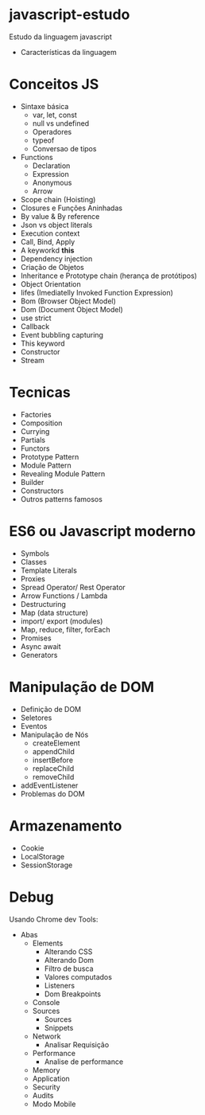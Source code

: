 # javascript-estudo
Estudo da linguagem javascript

* Características da linguagem

# Conceitos JS
* Sintaxe básica
  * var, let, const
  * null vs undefined
  * Operadores
  * typeof
  * Conversao de tipos
* Functions 
  * Declaration
  * Expression
  * Anonymous
  * Arrow
* Scope chain (Hoisting)
* Closures e Funções Aninhadas
* By value & By reference
* Json vs object literals
* Execution context
* Call, Bind, Apply
* A keyworkd **this**
* Dependency injection
* Criação de Objetos
* Inheritance e Prototype chain (herança de protótipos)
* Object Orientation
* Iifes (Imediatelly Invoked Function Expression)
* Bom (Browser Object Model)
* Dom (Document Object Model)
* use strict
* Callback
* Event bubbling capturing  
* This keyword
* Constructor
* Stream

# Tecnicas
* Factories
* Composition
* Currying
* Partials
* Functors
* Prototype Pattern
* Module Pattern
* Revealing Module Pattern
* Builder
* Constructors 
* Outros patterns famosos

# ES6 ou Javascript moderno
* Symbols
* Classes
* Template Literals
* Proxies
* Spread Operator/ Rest Operator
* Arrow Functions / Lambda
* Destructuring
* Map (data structure)
* import/ export (modules)
* Map, reduce, filter, forEach
* Promises
* Async await
* Generators

# Manipulação de DOM
* Definição de DOM
* Seletores
* Eventos
* Manipulação de Nós 
  * createElement
  * appendChild
  * insertBefore
  * replaceChild
  * removeChild
* addEventListener
* Problemas do DOM

# Armazenamento
* Cookie
* LocalStorage
* SessionStorage

# Debug
Usando Chrome dev Tools:
* Abas
  * Elements
    * Alterando CSS
    * Alterando Dom
    * Filtro de busca
    * Valores computados
    * Listeners
    * Dom Breakpoints
  * Console
  * Sources
    * Sources
    * Snippets
  * Network
    * Analisar Requisição
  * Performance
    * Analise de performance
  * Memory
  * Application
  * Security
  * Audits
  * Modo Mobile
